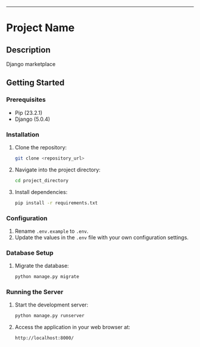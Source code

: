 ---

# Project Name

## Description
Django marketplace

## Getting Started

### Prerequisites
- Pip (23.2.1)
- Django (5.0.4)

### Installation
1. Clone the repository:
   ```bash
   git clone <repository_url>
   ```

2. Navigate into the project directory:
   ```bash
   cd project_directory
   ```

3. Install dependencies:
   ```bash
   pip install -r requirements.txt
   ```

### Configuration
1. Rename `.env.example` to `.env`.
2. Update the values in the `.env` file with your own configuration settings.

### Database Setup
1. Migrate the database:
   ```bash
   python manage.py migrate
   ```

### Running the Server
1. Start the development server:
   ```bash
   python manage.py runserver
   ```

2. Access the application in your web browser at:
   ```
   http://localhost:8000/
   ```
